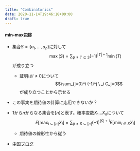 ```yaml
---
title: "Combinatorics"
date: 2020-11-14T19:46:18+09:00
draft: true
---
```


#### min-max包除

- 集合$S = \lbrace a_1,\ldots,a_n \rbrace$に対して
$$\max(S) = \sum_{\phi \neq T \subseteq S}(-1)^{|T|+1}\min(T)$$
が成り立つ

  - 証明は$i\neq 0$について
  $$\sum_{j=0}^i (-1)^j \ _i C_j=0$$
  が成り立つことから示せる

- この事実を期待値の計算に応用できないか？
- $1$から$n$からなる集合を$[n]$と表す。確率変数$X_1 \ldots X_n$について
$$E[\max_{i \subseteq [n]} X_i] = \sum_{\phi \neq S \subseteq [n]}(-1)^{|S|+1} E[\min_{i \in S}X_i]$$
  - 期待値の線形性から従う

- [中国ブログ](https://www.cnblogs.com/Mr-Spade/p/9636968.html)


